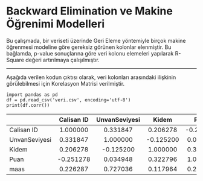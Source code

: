 # Backward Elimination ve Makine Öğrenimi Modelleri

Bu çalışmada, bir veriseti üzerinde Geri Eleme yöntemiyle birçok makine öğrenmesi modeline göre gereksiz görünen kolonlar elenmiştir. Bu bağlamda, p-value sonuçlarına göre veri kolonu elemeleri yapılarak R-Square değeri artırılmaya çalışılmıştır.

-----------------------------------------------------------------------------------------------------------------------------------------------------------------------------------
Aşağıda verilen kodun çıktısı olarak, veri kolonları arasındaki ilişkinin görülebilmesi için Korelasyon Matrisi verilmiştir.
```
import pandas as pd
df = pd.read_csv('veri.csv', encoding='utf-8')
print(df.corr())
```

|               | Calisan ID | UnvanSeviyesi | Kidem    | Puan     | maas     |
| ------------- |:----------:|:-------------:|:--------:|:--------:|---------:|
|Calisan ID     | 1.000000   | 0.331847      | 0.206278 |-0.251278 | 0.226287 |
|UnvanSeviyesi  | 0.331847   | 1.000000      |-0.125200 | 0.034948 | 0.727036 |
|Kidem          | 0.206278   |-0.125200      | 1.000000 | 0.322796 | 0.117964 |
|Puan           |-0.251278   | 0.034948      | 0.322796 | 1.000000 | 0.201474 |
|maas           | 0.226287   | 0.727036      | 0.117964 | 0.201474 | 1.000000 |
